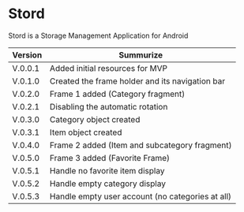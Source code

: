 # Stord
Stord is a Storage Management Application for Android


|Version| Summurize|
|-------|-------|
|V.0.0.1 | Added initial resources for MVP|
|V.0.1.0 | Created the frame holder and its navigation bar|
|V.0.2.0 | Frame 1 added (Category fragment)|
|V.0.2.1 | Disabling the automatic rotation|
|V.0.3.0 | Category object created|
|V.0.3.1 | Item object created|
|V.0.4.0 | Frame 2 added (Item and subcategory fragment)|
|V.0.5.0 | Frame 3 added (Favorite Frame)|
|V.0.5.1 | Handle no favorite item display|
|V.0.5.2 | Handle empty category display|
|V.0.5.3 | Handle empty user account (no categories at all)|
